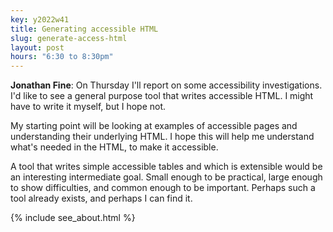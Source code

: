 ```yaml
---
key: y2022w41
title: Generating accessible HTML
slug: generate-access-html
layout: post
hours: "6:30 to 8:30pm"
---
```


**Jonathan Fine**: On Thursday I'll report on some accessibility
investigations. I'd like to see a general purpose tool that writes
accessible HTML. I might have to write it myself, but I hope not.

My starting point will be looking at examples of accessible pages and
understanding their underlying HTML. I hope this will help me
understand what's needed in the HTML, to make it accessible.

A tool that writes simple accessible tables and which is extensible
would be an interesting intermediate goal. Small enough to be
practical, large enough to show difficulties, and common enough to be
important. Perhaps such a tool already exists, and perhaps I can find
it.

{% include see_about.html %}
